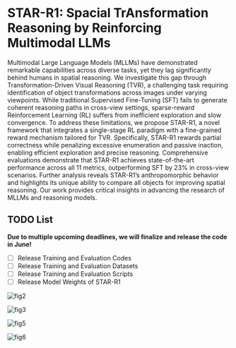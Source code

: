 # STAR-R1: Spacial TrAnsformation Reasoning by Reinforcing Multimodal LLMs

Multimodal Large Language Models (MLLMs) have demonstrated remarkable capabilities across diverse tasks, yet they lag significantly behind humans in spatial reasoning. We investigate this gap through Transformation-Driven Visual Reasoning (TVR), a challenging task requiring identification of object transformations across images under varying viewpoints. While traditional Supervised Fine-Tuning (SFT) fails to generate coherent reasoning paths in cross-view settings, sparse-reward Reinforcement Learning (RL) suffers from inefficient exploration and slow convergence. To address these limitations, we propose STAR-R1, a novel framework that integrates a single-stage RL paradigm with a fine-grained reward mechanism tailored for TVR. Specifically, STAR-R1 rewards partial correctness while penalizing excessive enumeration and passive inaction, enabling efficient exploration and precise reasoning. Comprehensive evaluations demonstrate that STAR-R1 achieves state-of-the-art performance across all 11 metrics, outperforming SFT by 23\% in cross-view scenarios. Further analysis reveals STAR-R1’s anthropomorphic behavior and highlights its unique ability to compare all objects for improving spatial reasoning. Our work provides critical insights in advancing the research of MLLMs and reasoning models.

## TODO List

**Due to multiple upcoming deadlines, we will finalize and release the code in June!**

- [ ] Release Training and Evaluation Codes
- [ ] Release Training and Evaluation Datasets
- [ ] Release Training and Evaluation Scripts
- [ ] Release Model Weights of STAR-R1

![fig2](https://github.com/user-attachments/assets/90f52c4a-b17c-480c-adc4-0608e8228abe)

![fig3](https://github.com/user-attachments/assets/cfb6930b-d841-4917-9cd6-58dfa8e66c4c)

![fig5](https://github.com/user-attachments/assets/87854fa7-de46-4f4f-bf66-9f062e6a0a71)

![fig6](https://github.com/user-attachments/assets/8bae0484-d75c-463e-869f-6ad93bb954dc)
